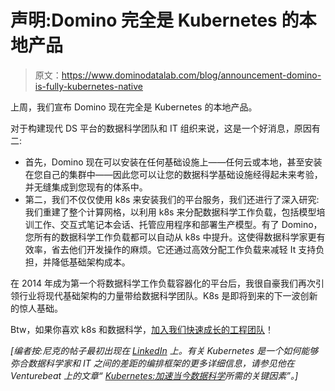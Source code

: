 # 声明:Domino 完全是 Kubernetes 的本地产品

> 原文：<https://www.dominodatalab.com/blog/announcement-domino-is-fully-kubernetes-native>

上周，我们宣布 Domino 现在完全是 Kubernetes 的本地产品。

对于构建现代 DS 平台的数据科学团队和 IT 组织来说，这是一个好消息，原因有二:

*   首先，Domino 现在可以安装在任何基础设施上——任何云或本地，甚至安装在您自己的集群中——因此您可以让您的数据科学基础设施经得起未来考验，并无缝集成到您现有的体系中。
*   第二，我们不仅仅使用 k8s 来安装我们的平台服务，我们还进行了深入研究:我们重建了整个计算网格，以利用 k8s 来分配数据科学工作负载，包括模型培训工作、交互式笔记本会话、托管应用程序和部署生产模型。有了 Domino，您所有的数据科学工作负载都可以自动从 k8s 中提升。这使得数据科学家更有效率，省去他们开发操作的麻烦。它还通过高效分配工作负载来减轻 It 支持负担，并降低基础架构成本。

在 2014 年成为第一个将数据科学工作负载容器化的平台后，我很自豪我们再次引领行业将现代基础架构的力量带给数据科学团队。K8s 是即将到来的下一波创新的惊人基础。

Btw，如果你喜欢 k8s 和数据科学，[加入我们快速成长的工程团队](https://www.dominodatalab.com/careers/engineering/)！

*[编者按:尼克的帖子最初出现在 [LinkedIn](https://www.linkedin.com/posts/nick-elprin-0b30a038_last-week-we-announced-that-domino-is-now-activity-6604448558450126848-vRVO) 上。有关 Kubernetes 是一个如何能够弥合数据科学家和 IT 之间的差距的编排框架的更多详细信息，请参见他在 Venturebeat 上的文章“ [Kubernetes:加速当今数据科学](https://venturebeat.com/2019/11/21/kubernetes-the-key-ingredient-it-needs-to-accelerate-todays-data-science/)所需的关键因素”。]*